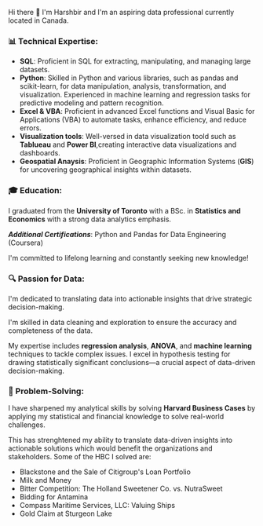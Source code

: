 Hi there 👋
I'm Harshbir and I'm an aspiring data professional currently located in Canada. 


### 📊 Technical Expertise:
- **SQL**: Proficient in SQL for extracting, manipulating, and managing large datasets.
- **Python**: Skilled in Python and various libraries, such as pandas and scikit-learn, for data manipulation, analysis, transformation, and visualization. Experienced in machine learning and regression tasks for predictive modeling and pattern recognition.
- **Excel & VBA**: Proficient in advanced Excel functions and Visual Basic for Applications (VBA) to automate tasks, enhance efficiency, and reduce errors.
- **Visualization tools**: Well-versed in data visualization toold such as **Tablueau** and **Power BI**,creating interactive data visualizations and dashboards.
- **Geospatial Anaysis**: Proficient in Geographic Information Systems (**GIS**) for uncovering geographical insights within datasets.

  
### 🎓 Education:
I graduated from the **University of Toronto** with a BSc. in **Statistics and Economics** with a strong data analytics emphasis.

***Additional Certifications***: Python and Pandas for Data Engineering (Coursera) 

I'm committed to lifelong learning and constantly seeking new knowledge! 


### 🔍 Passion for Data:
I'm dedicated to translating data into actionable insights that drive strategic decision-making. 

I'm skilled in data cleaning and exploration to ensure the accuracy and completeness of the data.

My expertise includes **regression analysis**, **ANOVA**, and **machine learning** techniques to tackle complex issues. I excel in hypothesis testing for drawing statistically significant conclusions—a crucial aspect of data-driven decision-making. 


### 💼 Problem-Solving:
I have sharpened my analytical skills by solving **Harvard Business Cases** by applying my statistical and financial knowledge to solve real-world challenges. 

This has strenghtened my ability to translate data-driven insights into actionable solutions which would benefit the organizations and stakeholders.
Some of the HBC I solved are:
- Blackstone and the Sale of Citigroup's Loan Portfolio
- Milk and Money
- Bitter Competition: The Holland Sweetener Co. vs. NutraSweet
- Bidding for Antamina
- Compass Maritime Services, LLC: Valuing Ships
- Gold Claim at Sturgeon Lake

